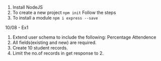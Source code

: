 1. Install NodeJS
2. To create a new project
`npm init`
Follow the steps
3. To install a module
`npm i express --save`

10/08 - Ex1
1. Extend user schema to include the following:
Percentage
Attendence
2. All fields(existing and new) are required.
3. Create 10 student records.
4. Limit the no.of records in get response to 2.